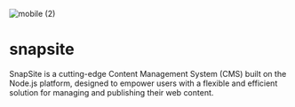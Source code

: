 ![mobile (2)](https://github.com/nabilsynfl/snapsite/assets/97229948/e8161d14-3e4c-4bf5-a3b8-f827206cbd75)



# snapsite
SnapSite is a cutting-edge Content Management System (CMS) built on the Node.js platform, designed to empower users with a flexible and efficient solution for managing and publishing their web content.


